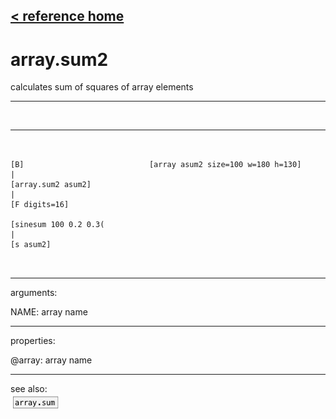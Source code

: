[< reference home](ceammc_lib.html)
---

# array.sum2


calculates sum of squares of array elements

---

<br>


---


```


[B]                            [array asum2 size=100 w=180 h=130]
|
[array.sum2 asum2]
|
[F digits=16]

[sinesum 100 0.2 0.3(
|
[s asum2]

            
```

---
arguments:

NAME: array name<br>

---
properties:

@array: array name<br>

---
see also:<br>
[![array.sum](img/object_array.sum.png)](array.sum.html)
